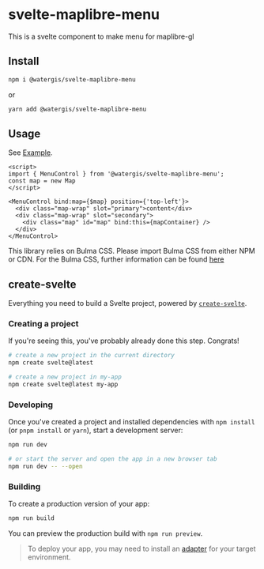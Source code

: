# svelte-maplibre-menu

This is a svelte component to make menu for maplibre-gl

## Install

```zsh
npm i @watergis/svelte-maplibre-menu
```

or

```zsh
yarn add @watergis/svelte-maplibre-menu
```

## Usage

See [Example](./src/example).

```svelte
<script>
import { MenuControl } from '@watergis/svelte-maplibre-menu';
const map = new Map
</script>

<MenuControl bind:map={$map} position={'top-left'}>
  <div class="map-wrap" slot="primary">content</div>
  <div class="map-wrap" slot="secondary">
    <div class="map" id="map" bind:this={mapContainer} />
  </div>
</MenuControl>
```

This library relies on Bulma CSS. Please import Bulma CSS from either NPM or CDN. For the Bulma CSS, further information can be found [here](https://bulma.io/documentation/overview/start/)

## create-svelte

Everything you need to build a Svelte project, powered by [`create-svelte`](https://github.com/sveltejs/kit/tree/master/packages/create-svelte).

### Creating a project

If you're seeing this, you've probably already done this step. Congrats!

```bash
# create a new project in the current directory
npm create svelte@latest

# create a new project in my-app
npm create svelte@latest my-app
```

### Developing

Once you've created a project and installed dependencies with `npm install` (or `pnpm install` or `yarn`), start a development server:

```bash
npm run dev

# or start the server and open the app in a new browser tab
npm run dev -- --open
```

### Building

To create a production version of your app:

```bash
npm run build
```

You can preview the production build with `npm run preview`.

> To deploy your app, you may need to install an [adapter](https://kit.svelte.dev/docs/adapters) for your target environment.
